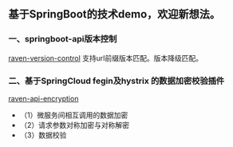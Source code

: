 ## 基于SpringBoot的技术demo，欢迎新想法。

### 一、springboot-api版本控制
[raven-version-control](https://github.com/RavenHuo/SpringAttempt/tree/master/raven-version-control/)
支持url前缀版本匹配。版本降级匹配。

### 二、基于SpringCloud fegin及hystrix 的数据加密校验插件
[raven-api-encryption](https://github.com/RavenHuo/SpringAttempt/tree/master/raven-api-encryption/)
- （1）微服务间相互调用的数据加密
- （2）请求参数对称加密与对称解密
- （3）数据校验
